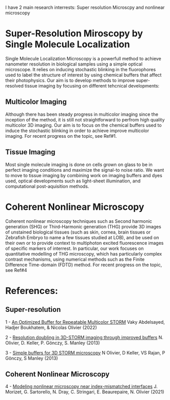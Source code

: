 I have 2 main research interrests: Super resolution Microscpy and nonlinear microscopy

# Super-Resolution Miroscopy by Single Molecule Localization

Single Molecule Localization Microscopy is a powerfull method to achieve nanometer resolution in biological samples using a simple optical microscope. It relies on inducing stochastic blinking in the fluorophores used to label the structure of interest by using chemical buffers that affect their photophysics. Our aim is to develop methods to improve super-resolved tissue imaging by focusing on different tehcnical developments: 

## Multicolor Imaging
Although there has been steady progress in multicolor imaging since the inception of the method, it is still not straightforward to perfrom high quality multicolor 3D imaging. Our aim is to focus on the chemical buffers used to induce the stochastic blinking in order to achieve improve multicolor imaging. For recent progress on the topic, see Ref#1.

## Tissue Imaging
Most single molecule imaging is done on cells grown on glass to be in perfect imaging conditions and maximize the signal-to noise ratio. We want to move to tissue imaging by  combining work on imaging buffers and dyes used, optical developments such as light-sheet illumination, and computational post-aquisition methods.

# Coherent Nonlinear Microscopy
Coherent nonlinear microscopy techniques such as Second harmonic generation (SHG) or Third-Harmonic generation (THG) provide 3D images of unstained biological tissues (such as skin, cornea, brain tissues or Zebrafish Embryo to name a few tissues studied at LOB), and be used on their own or to provide context to multiphoton excited fluorescence images of specific markers of interrest. In particular, our work focuses on quantitative modelling of THG microscopy, which has particularly complex contrast mechanisms, using numerical methods such as the Finite Difference Time-domain (FDTD) method. For recent progress on the topic, see Ref#4


# References:

## Super-resolution

1 - [An Optimized Buffer for Repeatable Multicolor STORM](https://www.biorxiv.org/content/10.1101/2022.05.19.491818v1) Vaky Abdelsayed, Hadjer Boukhatem, & Nicolas Olivier (2022)

2 - [Resolution doubling in 3D-STORM imaging through improved buffers](https://journals.plos.org/plosone/article?id=10.1371/journal.pone.0069004) N. Olivier, D. Keller, P. Gönczy, S. Manley (2013)

3 - [Simple buffers for 3D STORM microscopy](https://www.osapublishing.org/fulltext.cfm?uri=boe-4-6-885)  N Olivier, D Keller, VS Rajan, P Gönczy, S Manley (2013)

## Coherent Nonlinear Microscopy
4 - [Modeling nonlinear microscopy near index-mismatched interfaces](https://www.osapublishing.org/optica/fulltext.cfm?uri=optica-8-7-944&id=452614) J. Morizet, G. Sartorello, N. Dray, C. Stringari, E. Beaurepaire, N. Olivier (2021)
